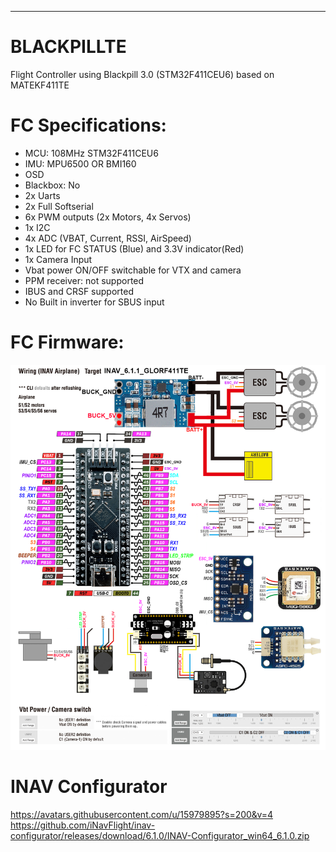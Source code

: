 -----------------
# BLACKPILLTE
Flight Controller using Blackpill 3.0 (STM32F411CEU6) based on MATEKF411TE

# FC Specifications:

* MCU: 108MHz STM32F411CEU6
* IMU: MPU6500 OR BMI160
* OSD
* Blackbox: No
* 2x Uarts
* 2x Full Softserial
* 6x PWM outputs (2x Motors, 4x Servos)
* 1x I2C
* 4x ADC (VBAT, Current, RSSI, AirSpeed)
* 1x LED for FC STATUS (Blue) and 3.3V indicator(Red)
* 1x Camera Input
* Vbat power ON/OFF switchable for VTX and camera
* PPM receiver: not supported
* IBUS and CRSF supported
* No Built in inverter for SBUS input

# FC Firmware:
![My Remote Image](https://github.com/ShanGlor/BLACKPILLTE/blob/main/GLORF411-WTE_Wiring1.png?dl=0)

# INAV Configurator
https://avatars.githubusercontent.com/u/15979895?s=200&v=4
https://github.com/iNavFlight/inav-configurator/releases/download/6.1.0/INAV-Configurator_win64_6.1.0.zip
